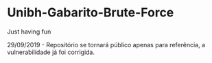 # Unibh-Gabarito-Brute-Force
Just having fun

29/09/2019 - Repositório se tornará público apenas para referência, a vulnerabilidade já foi corrigida.
